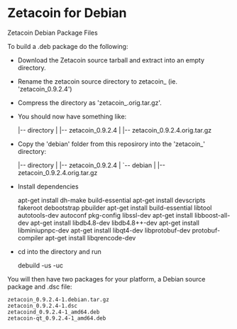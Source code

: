 Zetacoin for Debian
===============

Zetacoin Debian Package Files

To build a .deb package do the following:

- Download the Zetacoin source tarball and extract into an empty directory.
- Rename the zetacoin source directory to zetacoin_<version> (ie. 'zetacoin_0.9.2.4')
- Compress the directory as 'zetacoin_<version>.orig.tar.gz'.
- You should now have something like:

	|-- directory
	| |-- zetacoin_0.9.2.4
	| |-- zetacoin_0.9.2.4.orig.tar.gz

- Copy the 'debian' folder from this reposirory into the 'zetacoin_<version>' directory:

	|-- directory
	| |-- zetacoin_0.9.2.4
	|   `-- debian
	| |-- zetacoin_0.9.2.4.orig.tar.gz

- Install dependencies

	apt-get install dh-make build-essential
	apt-get install devscripts fakeroot debootstrap pbuilder
	apt-get install build-essential libtool autotools-dev autoconf pkg-config libssl-dev
	apt-get install libboost-all-dev
	apt-get install libdb4.8-dev libdb4.8++-dev
	apt-get install libminiupnpc-dev
	apt-get install libqt4-dev libprotobuf-dev protobuf-compiler
	apt-get install libqrencode-dev

- cd into the directory and run

	debuild -us -uc

You will then have two packages for your platform, a Debian source package and .dsc file:

	zetacoin_0.9.2.4-1.debian.tar.gz
	zetacoin_0.9.2.4-1.dsc
	zetacoind_0.9.2.4-1_amd64.deb
	zetacoin-qt_0.9.2.4-1_amd64.deb

